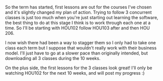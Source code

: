 So the term has started, first lessons are out for the courses I've chosen and it's slightly changed my plan of action. Trying to follow 3 concurrent classes is just too much when you're just starting out learning the software, the best thing to do at this stage I think is to work through each one at a time. So I'll be starting with HOU102 follow HOU103 after and then HOU 206.

I now wish there had been a way to stagger them so I only had to take one class each term but I suppose that wouldn't really work with their business model. I'll just have to go at a slower pace than originally intended, but downloading all 3 classes during the 10 weeks.

On the plus side, the first lessons for the 3 classes look great! I'll only be watching HOU102 for the next 10 weeks, and will post my progress :)